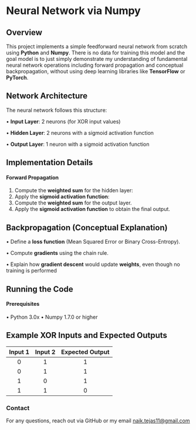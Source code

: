 # Neural Network via Numpy

## Overview

This project implements a simple feedforward neural network from scratch using **Python** and **Numpy**. There is no data for training this model and the goal model is to just simply demonstrate my understanding of fundamental neural network operations including forward propagation and conceptual backpropagation, without using deep learning libraries like **TensorFlow** or **PyTorch**.

## Network Architecture

The neural network follows this structure:

• **Input Layer**: 2 neurons (for XOR input values)

• **Hidden Layer**: 2 neurons with a sigmoid activation function

• **Output Layer**: 1 neuron with a sigmoid activation function

## Implementation Details

#### Forward Propagation

1. Compute the **weighted sum** for the hidden layer:
2. Apply the **sigmoid activation function**:
3. Compute the **weighted sum** for the output layer.
4. Apply the **sigmoid activation function** to obtain the final output.

## Backpropagation (Conceptual Explanation) 
• Define a **loss function** (Mean Squared Error or Binary Cross-Entropy).

• Compute **gradients** using the chain rule.

• Explain how **gradient descent** would update **weights**, even though no training is performed

## Running the Code

#### Prerequisites
• Python 3.0x
• Numpy 1.7.0 or higher

## Example XOR Inputs and Expected Outputs

Input 1 | Input 2 | Expected Output |
|:-----:|:-------:|:---------------:|
|0|1|1|
|0|1|1|
|1|0|1|
|1|1|0|

### Contact

For any questions, reach out via GitHub or my email <ins>naik.tejas11@gmail.com</ins>